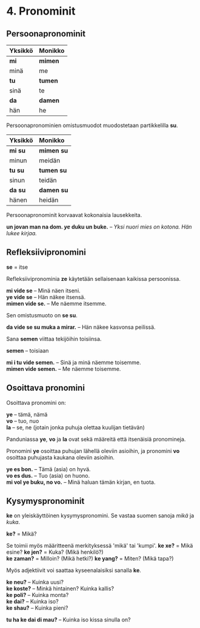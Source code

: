 
# 4. Pronominit

## Persoonapronominit

| Yksikkö     | Monikko      |
|:------------|:-------------|
| **mi**      | **mimen**    |
| minä        | me           |
| **tu**      | **tumen**    |
| sinä        | te           |
| **da**      | **damen**    |
| hän         | he           |

Persoonapronominien omistusmuodot muodostetaan partikkelilla
**su**.

| Yksikkö     | Monikko      |
|:------------|:-------------|
| **mi su**   | **mimen su** |
| minun       | meidän       |
| **tu su**   | **tumen su** |
| sinun       | teidän       |
| **da su**   | **damen su** |
| hänen       | heidän       |

Persoonapronominit korvaavat kokonaisia lausekkeita.

**un jovan man na dom. _ye_ duku un buke.**
– _Yksi nuori mies on kotona. Hän lukee kirjaa._

## Refleksiivipronomini

**se**
= itse

Refleksiivipronominia **ze** käytetään sellaisenaan kaikissa persoonissa.

**mi vide se**
– Minä näen itseni.  
**ye vide se**
– Hän näkee itsensä.  
**mimen vide se.**
– Me näemme itsemme.

Sen omistusmuoto on **se su**.

**da vide se su muka a mirar.**
– Hän näkee kasvonsa peilissä.

Sana **semen** viittaa tekijöihin toisiinsa.

**semen**
– toisiaan

**mi i tu vide semen.**
– Sinä ja minä näemme toisemme.  
**mimen vide semen.**
– Me näemme toisemme.


## Osoittava pronomini

Osoittava pronomini on:

**ye**
– tämä, nämä  
**vo**
– tuo, nuo  
**la**
– se, ne (jotain jonka puhuja olettaa kuulijan tietävän)

Panduniassa **ye**, **vo** ja **la** ovat sekä määreitä että itsenäisiä pronomineja.

Pronomini
**ye**
osoittaa puhujan lähellä oleviin asioihin,
ja pronomini
**vo**
osoittaa puhujasta kaukana oleviin asioihin.

**ye es bon.**
– Tämä (asia) on hyvä.  
**vo es dus.**
– Tuo (asia) on huono.  
**mi vol ye buku, no vo.**
– Minä haluan tämän kirjan, en tuota.


## Kysymyspronominit

**ke** on yleiskäyttöinen kysymyspronomini. Se vastaa suomen sanoja _mikä_ ja _kuka_.

**ke?**
= Mikä?

Se toimii myös määritteenä merkityksessä 'mikä' tai 'kumpi'.
**ke xe?**
= Mikä esine?
**ke jen?**
= Kuka? (Mikä henkilö?)  
**ke zaman?**
= Milloin? (Mikä hetki?)
**ke yang?** 
= Miten? (Mikä tapa?)

Myös adjektiivit voi saattaa kyseenalaisiksi sanalla **ke**.

**ke neu?**
– Kuinka uusi?  
**ke koste?**
– Minkä hintainen? Kuinka kallis?  
**ke poli?**
– Kuinka monta?  
**ke dai?**
– Kuinka iso?  
**ke shau?**
– Kuinka pieni?

**tu ha ke dai di mau?**
– Kuinka iso kissa sinulla on?


